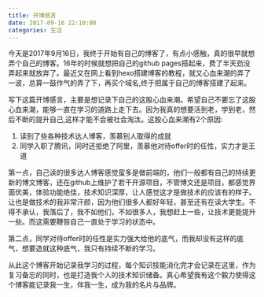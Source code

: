 ```yaml
---
title: 开博感言
date: 2017-09-16 22:10:00
categories: 生活
---
```


今天是2017年9月16日，我终于开始有自己的博客了，有点小感触，真的很早就想弄个自己的博客。16年的时候就想把自己的github pages搭起来，费了半天劲没弄起来就放弃了。最近又在网上看到hexo搭建博客的教程，就又心血来潮的弄了一波，总算一鼓作气的弄了下，再买个域名,终于把属于自己的博客搭建了起来。

<!--more-->
写下这篇开博感言，主要是想记录下自己的这股心血来潮。希望自己不要忘了这股心血来潮，能够一直在学习的道路上走下去。因为我真的想要活到老，学到老，然后不断的提升自己,这样才能不会被社会淘汰。这股心血来潮有2个原因:
  1. 读到了些各种技术达人博客，羡慕别人取得的成就
  2. 同学入职了腾讯，同时还拒绝了阿里，羡慕他对待offer时的任性，实力才是王道  
  
第一点，自己读的很多达人博客感觉蛮多是做前端的，他们一般都有自己的持续更新的博文博客，还在github上维护了若干开源项目，不管博文还是项目，都感觉界面优美，体验功能绝佳，技术知识深厚，让人感觉这才是做技术的应该有的样子。让也是做技术的我非常汗颜，因为他们很多人都好年轻，甚至还有在读大学生。不得不承认，我落后了，我不如他们，不如很多人，我想赶上一些，让技术更能提升一些。而这需要鞭笞自己一直处于学习的状态中。
  
第二点，同学对待offer时的任性是实力强大给他的底气，而我却没有这样的底气，想要造就这种底气，我只有持续不断的学习。
  
从此这个博客开始记录我学习的过程，每个知识技能消化完才会记录在这里，作为复习备忘的同时，也是打造我个人的技术知识储备。真心希望我有这个毅力使得这个博客能记录我一生，伴我一生，成为我的名片与品牌。
